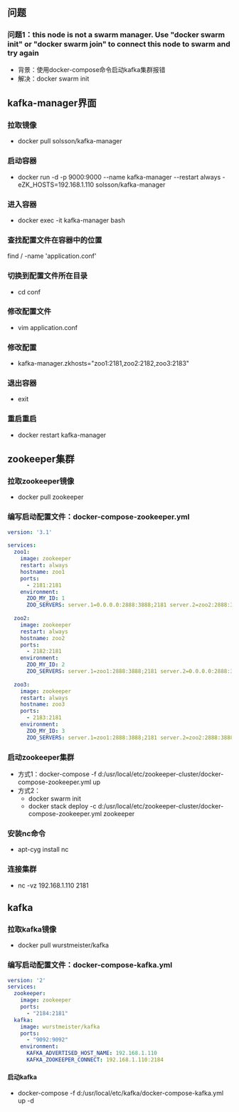 ## 问题

### 问题1：this node is not a swarm manager. Use "docker swarm init" or "docker swarm join" to connect this node to swarm and try again
* 背景：使用docker-compose命令启动kafka集群报错
* 解决：docker swarm init

## kafka-manager界面
### 拉取镜像
* docker pull solsson/kafka-manager

### 启动容器
* docker run -d -p 9000:9000 --name kafka-manager --restart always -eZK_HOSTS=192.168.1.110 solsson/kafka-manager

### 进入容器
* docker exec -it kafka-manager bash

### 查找配置文件在容器中的位置
find / -name 'application.conf'

### 切换到配置文件所在目录
* cd conf

### 修改配置文件
* vim application.conf

### 修改配置
* kafka-manager.zkhosts="zoo1:2181,zoo2:2182,zoo3:2183"

### 退出容器
* exit

### 重启重启
* docker restart kafka-manager

## zookeeper集群

### 拉取zookeeper镜像
* docker pull zookeeper

### 编写启动配置文件：docker-compose-zookeeper.yml
```docker-compose-zookeeper.yml
version: '3.1'
 
services:
  zoo1:
    image: zookeeper
    restart: always
    hostname: zoo1
    ports:
      - 2181:2181
    environment:
      ZOO_MY_ID: 1
      ZOO_SERVERS: server.1=0.0.0.0:2888:3888;2181 server.2=zoo2:2888:3888;2181 server.3=zoo3:2888:3888;2181
 
  zoo2:
    image: zookeeper
    restart: always
    hostname: zoo2
    ports:
      - 2182:2181
    environment:
      ZOO_MY_ID: 2
      ZOO_SERVERS: server.1=zoo1:2888:3888;2181 server.2=0.0.0.0:2888:3888;2181 server.3=zoo3:2888:3888;2181
 
  zoo3:
    image: zookeeper
    restart: always
    hostname: zoo3
    ports:
      - 2183:2181
    environment:
      ZOO_MY_ID: 3
      ZOO_SERVERS: server.1=zoo1:2888:3888;2181 server.2=zoo2:2888:3888;2181 server.3=0.0.0.0:2888:3888;2181
```

### 启动zookeeper集群
* 方式1：docker-compose -f d:/usr/local/etc/zookeeper-cluster/docker-compose-zookeeper.yml up
* 方式2：
    * docker swarm init
    * docker stack deploy -c d:/usr/local/etc/zookeeper-cluster/docker-compose-zookeeper.yml zookeeper
    
### 安装nc命令
* apt-cyg install nc

### 连接集群
* nc -vz 192.168.1.110 2181

## kafka
### 拉取kafka镜像
* docker pull wurstmeister/kafka

### 编写启动配置文件：docker-compose-kafka.yml
```docker-compose-kafka.yml
version: '2'
services:
  zookeeper:
    image: zookeeper
    ports:
      - "2184:2181"
  kafka:
    image: wurstmeister/kafka
    ports:
      - "9092:9092"
    environment:
      KAFKA_ADVERTISED_HOST_NAME: 192.168.1.110
      KAFKA_ZOOKEEPER_CONNECT: 192.168.1.110:2184
```

#### 启动kafka
* docker-compose -f d:/usr/local/etc/kafka/docker-compose-kafka.yml up -d


